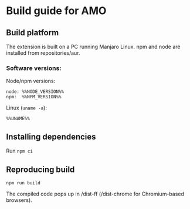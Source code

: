 # Build guide for AMO

## Build platform

The extension is built on a PC running Manjaro Linux. npm and node are installed from repositories/aur.

### Software versions:

Node/npm versions:

```
node: %%NODE_VERSION%%
npm:  %%NPM_VERSION%%
```

Linux (`uname -a`):

```
%%UNAME%%
```


## Installing dependencies

Run `npm ci`


## Reproducing build

`npm run build`

The compiled code pops up in /dist-ff (/dist-chrome for Chromium-based browsers).
